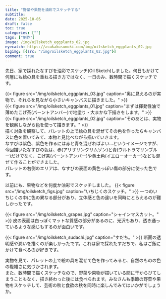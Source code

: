 ```yaml
---
title: "野菜や果物を油彩でスケッチする"
subtitle: 
date: 2025-10-05
draft: false
toc: true
categories: [""]
tags: ["制作"]
image: /img/oilsketch_eggplants_02.jpg
eyecatch: https://asukakusunoki.com/img/oilsketch_eggplants_02.jpg
bigimg: [{src: "/img/oilsketch_eggplants_02.jpg"}]
comment: true
---
```


先日、家で採れたなすびを油彩でスケッチ(Oil Sketch)しました。何日もかけて何層にも絵の具を重ねる描き方ではなく、一日のみ、数時間で描くスケッチです。  

{{< figure src="/img/oilsketch_eggplants_03.jpg" caption="奥に見えるのが実物で、それらを見ながら小さいキャンバスに描きました。" >}}  
{{< figure src="/img/oilsketch_eggplants_01.jpg" caption="まずは揮発性油で薄めたこげ茶(バーントアンバー)で地塗り・大まかな下描きをします。" >}}  
{{< figure src="/img/oilsketch_eggplants_02.jpg" caption="そのあとは、実物を観察しながら色を使って描きます。" >}}  
描く対象を観察して、パレットの上で絵の具を混ぜてその色を作ったらキャンバスに色を置いてみて、本物と見比べながら描いていきます。  
なすびは紫色、紫色を作るには赤と青を混ぜればよい…というイメージですが、今回描いたなすびの色は、赤(アリザリンクリムゾン)と青(ウルトラマリンブルー)だけでなく、こげ茶(バーントアンバー)や黄土色(イエローオーカー)なども混ぜて作ることができました。  
パレットの右側のエリアは、なすびの表面の黄色っぽい傷の部分に使った色です。  

以前にも、果物などを何度か油彩でスケッチしました。
{{< figure src="/img/oilsketch_figs.jpg" caption="いちじくのスケッチ。" >}}
一つのいちじくの中に色の異なる部分があり、立体感と色の違いを同時にとらえるのが難しかったです。  

{{< figure src="/img/oilsketch_grapes.jpg" caption="シャインマスカット。" >}}
皮の表面は白っぽくマットな質感の部分があるのに、光沢もあり、透き通っているような感じもするのが面白いです。  

{{< figure src="/img/oilsketch_sudachi.jpg" caption="すだち。" >}}
断面の透明感や潤いを描くのが楽しかったです。これは家で採れたすだちで、私はご飯にかけて食べるのが好きです。  

実物を見て、パレットの上で絵の具を混ぜて色を作ってみると、自然のものの色の複雑さに気づかされます。  
また、数時間で描くスケッチなので、野菜や果物が描いている間に干からびてしまうこともなく、描き終わった後には食べられます。みなさんも季節の野菜や果物をスケッチして、芸術の秋と食欲の秋を同時に楽しんでみてはいかがでしょうか。